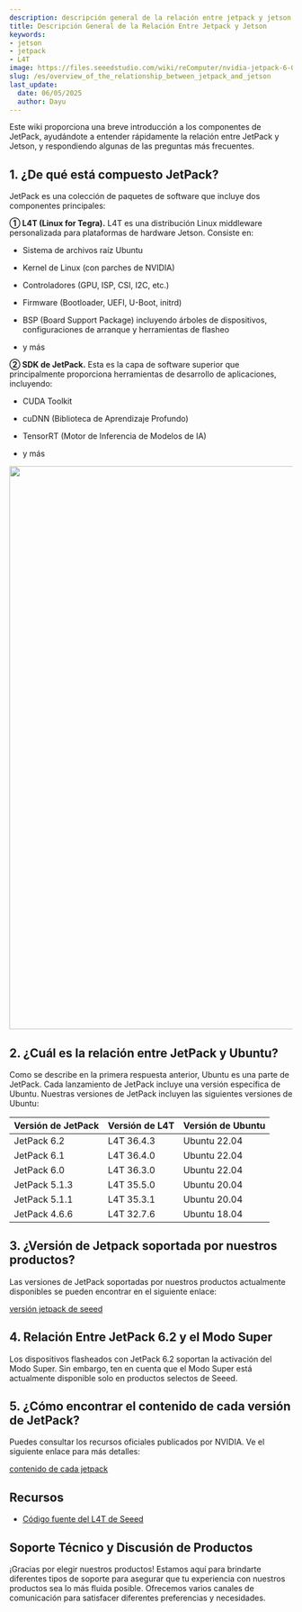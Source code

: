 ```yaml
---
description: descripción general de la relación entre jetpack y jetson
title: Descripción General de la Relación Entre Jetpack y Jetson
keywords:
- jetson
- jetpack
- L4T
image: https://files.seeedstudio.com/wiki/reComputer/nvidia-jetpack-6-0-stack.webp
slug: /es/overview_of_the_relationship_between_jetpack_and_jetson
last_update:
  date: 06/05/2025
  author: Dayu
---
```


Este wiki proporciona una breve introducción a los componentes de JetPack, ayudándote a entender rápidamente la relación entre JetPack y Jetson, y respondiendo algunas de las preguntas más frecuentes.

## 1. ¿De qué está compuesto JetPack?
JetPack es una colección de paquetes de software que incluye dos componentes principales: 

**① L4T (Linux for Tegra).** L4T es una distribución Linux middleware personalizada para plataformas de hardware Jetson. Consiste en: 

- Sistema de archivos raíz Ubuntu

- Kernel de Linux (con parches de NVIDIA)

- Controladores (GPU, ISP, CSI, I2C, etc.)

- Firmware (Bootloader, UEFI, U-Boot, initrd)

- BSP (Board Support Package) incluyendo árboles de dispositivos, configuraciones de arranque y herramientas de flasheo

- y más

**② SDK de JetPack.** Esta es la capa de software superior que principalmente proporciona herramientas de desarrollo de aplicaciones, incluyendo: 

- CUDA Toolkit

- cuDNN (Biblioteca de Aprendizaje Profundo)

- TensorRT (Motor de Inferencia de Modelos de IA)

- y más

<div align="center"><img width ="1000" src="https://files.seeedstudio.com/wiki/reComputer/nvidia-jetpack-6-0-stack.png"/></div>

## 2. ¿Cuál es la relación entre JetPack y Ubuntu?

Como se describe en la primera respuesta anterior, Ubuntu es una parte de JetPack. Cada lanzamiento de JetPack incluye una versión específica de Ubuntu. Nuestras versiones de JetPack incluyen las siguientes versiones de Ubuntu:

| Versión de JetPack | Versión de L4T | Versión de Ubuntu |
|------------------|--------------|-----------------|
| JetPack 6.2      | L4T 36.4.3   | Ubuntu 22.04    |
| JetPack 6.1      | L4T 36.4.0   | Ubuntu 22.04    |
| JetPack 6.0      | L4T 36.3.0   | Ubuntu 22.04    |
| JetPack 5.1.3    | L4T 35.5.0   | Ubuntu 20.04    |
| JetPack 5.1.1    | L4T 35.3.1   | Ubuntu 20.04    |
| JetPack 4.6.6    | L4T 32.7.6   | Ubuntu 18.04    |

## 3. ¿Versión de Jetpack soportada por nuestros productos?
Las versiones de JetPack soportadas por nuestros productos actualmente disponibles se pueden encontrar en el siguiente enlace: 

[versión jetpack de seeed](https://docs.google.com/spreadsheets/d/1Sf7IdmVkKTAUH95XwxHK0ojV5aFq3ItKZ-iT28egzIk/edit?pli=1&gid=0#gid=0)


## 4. Relación Entre JetPack 6.2 y el Modo Super

Los dispositivos flasheados con JetPack 6.2 soportan la activación del Modo Super. Sin embargo, ten en cuenta que el Modo Super está actualmente disponible solo en productos selectos de Seeed.

## 5. ¿Cómo encontrar el contenido de cada versión de JetPack?

Puedes consultar los recursos oficiales publicados por NVIDIA. Ve el siguiente enlace para más detalles:

[contenido de cada jetpack](https://developer.nvidia.com/embedded/jetpack-archive)

## Recursos

- [Código fuente del L4T de Seeed](https://github.com/Seeed-Studio/Linux_for_Tegra)

## Soporte Técnico y Discusión de Productos

¡Gracias por elegir nuestros productos! Estamos aquí para brindarte diferentes tipos de soporte para asegurar que tu experiencia con nuestros productos sea lo más fluida posible. Ofrecemos varios canales de comunicación para satisfacer diferentes preferencias y necesidades.

<div class="button_tech_support_container">
<a href="https://forum.seeedstudio.com/" class="button_forum"></a> 
<a href="https://www.seeedstudio.com/contacts" class="button_email"></a>
</div>

<div class="button_tech_support_container">
<a href="https://discord.gg/eWkprNDMU7" class="button_discord"></a> 
<a href="https://github.com/Seeed-Studio/wiki-documents/discussions/69" class="button_discussion"></a>
</div>